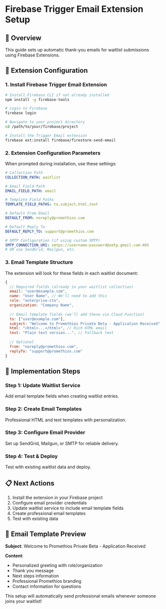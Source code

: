 # Firebase Trigger Email Extension Setup

## 🎯 Overview
This guide sets up automatic thank-you emails for waitlist submissions using Firebase Extensions.

## 📧 Extension Configuration

### 1. Install Firebase Trigger Email Extension

```bash
# Install Firebase CLI if not already installed
npm install -g firebase-tools

# Login to Firebase
firebase login

# Navigate to your project directory
cd /path/to/your/firebase/project

# Install the Trigger Email extension
firebase ext:install firebase/firestore-send-email
```

### 2. Extension Configuration Parameters

When prompted during installation, use these settings:

```yaml
# Collection Path
COLLECTION_PATH: waitlist

# Email Field Path  
EMAIL_FIELD_PATH: email

# Template Field Paths
TEMPLATE_FIELD_PATHS: to,subject,html,text

# Default From Email
DEFAULT_FROM: noreply@promethios.com

# Default Reply To
DEFAULT_REPLY_TO: support@promethios.com

# SMTP Configuration (if using custom SMTP)
SMTP_CONNECTION_URI: smtps://username:password@smtp.gmail.com:465
# OR use SendGrid, Mailgun, etc.
```

### 3. Email Template Structure

The extension will look for these fields in each waitlist document:

```javascript
{
  // Required fields (already in your waitlist collection)
  email: "user@example.com",
  name: "User Name", // We'll need to add this
  role: "enterprise-cto",
  organization: "Company Name",
  
  // Email template fields (we'll add these via Cloud Function)
  to: ["user@example.com"],
  subject: "Welcome to Promethios Private Beta - Application Received",
  html: "<html>...</html>", // Rich HTML email
  text: "Plain text version...", // Fallback text
  
  // Optional
  from: "noreply@promethios.com",
  replyTo: "support@promethios.com"
}
```

## 🔧 Implementation Steps

### Step 1: Update Waitlist Service
Add email template fields when creating waitlist entries.

### Step 2: Create Email Templates
Professional HTML and text templates with personalization.

### Step 3: Configure Email Provider
Set up SendGrid, Mailgun, or SMTP for reliable delivery.

### Step 4: Test & Deploy
Test with existing waitlist data and deploy.

## 📋 Next Actions

1. Install the extension in your Firebase project
2. Configure email provider credentials
3. Update waitlist service to include email template fields
4. Create professional email templates
5. Test with existing data

## 🎨 Email Template Preview

**Subject**: Welcome to Promethios Private Beta - Application Received

**Content**:
- Personalized greeting with role/organization
- Thank you message
- Next steps information
- Professional Promethios branding
- Contact information for questions

This setup will automatically send professional emails whenever someone joins your waitlist!

